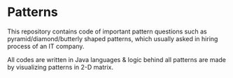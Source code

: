 # Patterns

This repository contains code of important pattern questions such as pyramid/diamond/butterly shaped patterns, which usually asked in hiring process of an IT company.

All codes are written in Java languages & logic behind all patterns are made by visualizing patterns in 2-D matrix.
